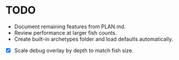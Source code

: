 # TODO
- Document remaining features from PLAN.md.
- Review performance at larger fish counts.
- Create built-in archetypes folder and load defaults automatically.
- [x] Scale debug overlay by depth to match fish size.

